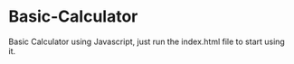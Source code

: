 # Basic-Calculator
Basic Calculator using Javascript, just run the index.html file to start using it.
